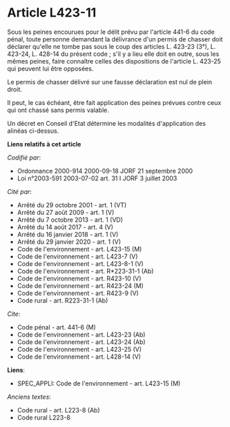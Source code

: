 # Article L423-11

Sous les peines encourues pour le délit prévu par l'article 441-6 du code pénal, toute personne demandant la délivrance d'un
permis de chasser doit déclarer qu'elle ne tombe pas sous le coup des articles L. 423-23 (3°), L. 423-24, L. 428-14 du
présent code ; s'il y a lieu elle doit en outre, sous les mêmes peines, faire connaître celles des dispositions de l'article
L. 423-25 qui peuvent lui être opposées.

Le permis de chasser délivré sur une fausse déclaration est nul de plein droit.

Il peut, le cas échéant, être fait application des peines prévues contre ceux qui ont chassé sans permis valable.

Un décret en Conseil d'Etat détermine les modalités d'application des alinéas ci-dessus.

**Liens relatifs à cet article**

_Codifié par_:

  - Ordonnance 2000-914 2000-09-18 JORF 21 septembre 2000
  - Loi n°2003-591 2003-07-02 art. 31 I JORF 3 juillet 2003

_Cité par_:

  - Arrêté du 29 octobre 2001 - art. 1 (VT)
  - Arrêté du 27 août 2009 - art. 1 (V)
  - Arrêté du 7 octobre 2013 - art. 1 (VD)
  - Arrêté du 14 août 2017 - art. 4 (V)
  - Arrêté du 16 janvier 2018 - art. 1 (V)
  - Arrêté du 29 janvier 2020 - art. 1 (V)
  - Code de l'environnement - art. L423-15 (M)
  - Code de l'environnement - art. L423-7 (V)
  - Code de l'environnement - art. L423-8-1 (V)
  - Code de l'environnement - art. R*223-31-1 (Ab)
  - Code de l'environnement - art. R423-10 (V)
  - Code de l'environnement - art. R423-24 (M)
  - Code de l'environnement - art. R423-9 (V)
  - Code rural - art. R223-31-1 (Ab)

_Cite_:

  - Code pénal - art. 441-6 (M)
  - Code de l'environnement - art. L423-23 (Ab)
  - Code de l'environnement - art. L423-24 (Ab)
  - Code de l'environnement - art. L423-25 (V)
  - Code de l'environnement - art. L428-14 (V)

**Liens**:

  - SPEC_APPLI: Code de l'environnement - art. L423-15 (M)

_Anciens textes_:

  - Code rural - art. L223-8 (Ab)
  - Code rural L223-8

